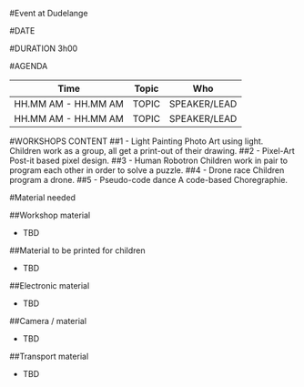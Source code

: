 #Event at Dudelange

#DATE

#DURATION
3h00

#AGENDA

| Time | Topic                            | Who |
|------|----------------------------------|-----|
| HH.MM AM - HH.MM AM | TOPIC | SPEAKER/LEAD |
| HH.MM AM - HH.MM AM | TOPIC | SPEAKER/LEAD |

#WORKSHOPS CONTENT
##1 - Light Painting
Photo Art using light.
Children work as a group, all get a print-out of their drawing.
##2 - Pixel-Art
Post-it based pixel design.
##3 - Human Robotron
Children work in pair to program each other in order to solve a puzzle.
##4 - Drone race
Children program a drone.
##5 - Pseudo-code dance
A code-based Choregraphie.

#Material needed 

##Workshop material

-	TBD

##Material to be printed for children

-	TBD

##Electronic material

-	TBD

##Camera / material

-	TBD

##Transport material

-	TBD


